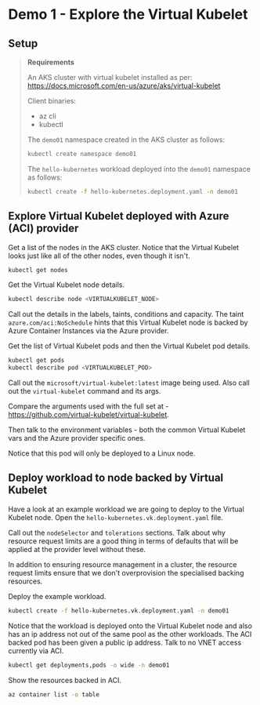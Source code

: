 # Demo 1 - Explore the Virtual Kubelet

## Setup

> **Requirements**
>
> An AKS cluster with virtual kubelet installed as per: https://docs.microsoft.com/en-us/azure/aks/virtual-kubelet
>
> Client binaries:
> - az cli
> - kubectl
>
> The `demo01` namespace created in the AKS cluster as follows:
>
> ```bash
> kubectl create namespace demo01
> ```
>
> The `hello-kubernetes` workload deployed into the `demo01` namespace as follows:
>
> ```bash
> kubectl create -f hello-kubernetes.deployment.yaml -n demo01
> ```

## Explore Virtual Kubelet deployed with Azure (ACI) provider

Get a list of the nodes in the AKS cluster. Notice that the Virtual Kubelet looks just like all of the other nodes, even though it isn't.

```bash
kubectl get nodes
```

Get the Virtual Kubelet node details.

```bash
kubectl describe node <VIRTUALKUBELET_NODE>
```

Call out the details in the labels, taints, conditions and capacity. The taint `azure.com/aci:NoSchedule` hints that this Virtual Kubelet node is backed by Azure Container Instances via the Azure provider.

Get the list of Virtual Kubelet pods and then the Virtual Kubelet pod details.

```bash
kubectl get pods
kubectl describe pod <VIRTUALKUBELET_POD>
```

Call out the `microsoft/virtual-kubelet:latest` image being used. Also call out the `virtual-kubelet` command and its args. 

Compare the arguments used with the full set at - https://github.com/virtual-kubelet/virtual-kubelet.

Then talk to the environment variables - both the common Virtual Kubelet vars and the Azure provider specific ones.

Notice that this pod will only be deployed to a Linux node.

## Deploy workload to node backed by Virtual Kubelet

Have a look at an example workload we are going to deploy to the Virtual Kubelet node. Open the `hello-kubernetes.vk.deployment.yaml` file.

Call out the `nodeSelector` and `tolerations` sections. Talk about why resource request limits are a good thing in terms of defaults that will be applied at the provider level without these.

In addition to ensuring resource management in a cluster, the resource request limits ensure that we don't overprovision the specialised backing resources.

Deploy the example workload.

```bash
kubectl create -f hello-kubernetes.vk.deployment.yaml -n demo01
```

Notice that the workload is deployed onto the Virtual Kubelet node and also has an ip address not out of the same pool as the other workloads. The ACI backed pod has been given a public ip address. Talk to no VNET access currently via ACI.

```bash
kubectl get deployments,pods -o wide -n demo01
```

Show the resources backed in ACI.

```bash
az container list -o table
```